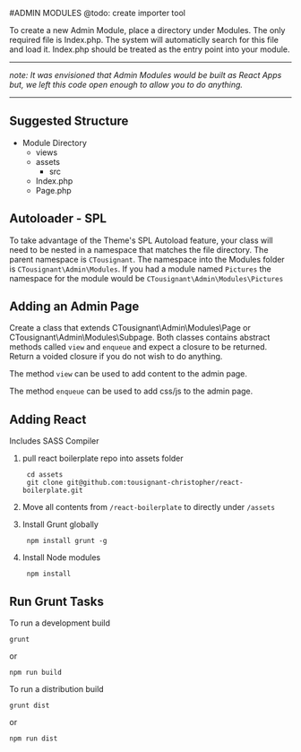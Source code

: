 #ADMIN MODULES
@todo: create importer tool

<p>To create a new Admin Module, place a directory under Modules. The only required file is Index.php. The system will automaticlly search for this file and load it. Index.php should be treated as the entry point into your module.</p>

<hr>
<em>note: It was envisioned that Admin Modules would be built as React Apps but, we left this code open enough to allow you to do anything.</em>
<hr>

## Suggested Structure
+ Module Directory
  + views
  + assets 
    - src
  + Index.php
  + Page.php
  
## Autoloader - SPL
To take advantage of the Theme's SPL Autoload feature, your class will need to be nested in a namespace that matches the file directory. The parent namespace is `CTousignant`. The namespace into the Modules folder is `CTousignant\Admin\Modules`. If you had a module named `Pictures` the namespace for the module would be `CTousignant\Admin\Modules\Pictures`
  
## Adding an Admin Page
Create a class that extends CTousignant\Admin\Modules\Page or CTousignant\Admin\Modules\Subpage. Both classes contains abstract methods called `view` and `enqueue` and expect a closure to be returned. Return a voided closure if you do not wish to do anything.

The method `view` can be used to add content to the admin page.

The method `enqueue` can be used to add css/js to the admin page.

## Adding React
Includes SASS Compiler

1. pull react boilerplate repo into assets folder

        cd assets
        git clone git@github.com:tousignant-christopher/react-boilerplate.git
        
2. Move all contents from `/react-boilerplate` to directly under `/assets`
    
3. Install Grunt globally
    
        npm install grunt -g

4. Install Node modules
    
        npm install


## Run Grunt Tasks
To run a development build

    grunt
    
or

    npm run build
    
To run a distribution build

    grunt dist

or

    npm run dist
